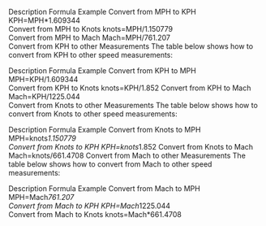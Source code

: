 Description	Formula	Example
Convert from MPH to KPH	KPH=MPH*1.609344	
Convert from MPH to Knots	knots=MPH/1.150779	
Convert from MPH to Mach	Mach=MPH/761.207	
Convert from KPH to other Measurements
The table below shows how to convert from KPH to other speed measurements:

Description	Formula	Example
Convert from KPH to MPH	MPH=KPH/1.609344	
Convert from KPH to Knots	knots=KPH/1.852	
Convert from KPH to Mach	Mach=KPH/1225.044	
Convert from Knots to other Measurements
The table below shows how to convert from Knots to other speed measurements:

Description	Formula	Example
Convert from Knots to MPH	MPH=knots*1.150779	
Convert from Knots to KPH	KPH=knots*1.852	
Convert from Knots to Mach	Mach=knots/661.4708	
Convert from Mach to other Measurements
The table below shows how to convert from Mach to other speed measurements:

Description	Formula	Example
Convert from Mach to MPH	MPH=Mach*761.207	
Convert from Mach to KPH	KPH=Mach*1225.044	
Convert from Mach to Knots	knots=Mach*661.4708